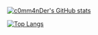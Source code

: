 [![c0mm4nDer's GitHub stats](https://github-readme-stats.vercel.app/api?username=c0mm4nDer)](https://github.com/c0mm4nDer/github-readme-stats)

[![Top Langs](https://github-readme-stats.vercel.app/api/top-langs/?username=c0mm4nDer&layout=compact)](https://github.com/c0mm4nDer/github-readme-stats)
